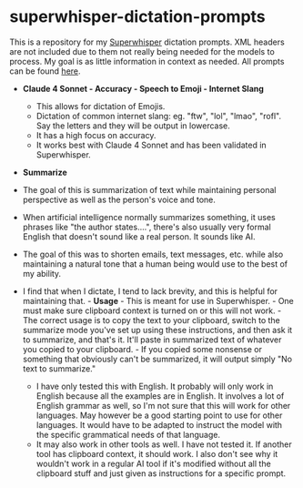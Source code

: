 # superwhisper-dictation-prompts
This is a repository for my [Superwhisper](https://superwhisper.com) dictation prompts. XML headers are not included due to them not really being needed for the models to process. My goal is as little information in context as needed.
All prompts can be found [here](/Prompts).


- **Claude 4 Sonnet - Accuracy - Speech to Emoji - Internet Slang**
    - This allows for dictation of Emojis.
    - Dictation of common internet slang: eg. "ftw", "lol", "lmao", "rofl". Say the letters and they will be output in lowercase.
    - It has a high focus on accuracy.
    - It works best with Claude 4 Sonnet and has been validated in Superwhisper.


-  **Summarize**
  - The goal of this is summarization of text while maintaining personal perspective as well as the person's voice and tone.
  - When artificial intelligence normally summarizes something, it  uses phrases like "the author states....", there's also usually very formal English that doesn't sound like a real person. It sounds like AI.
  - The goal of this was to shorten emails, text messages, etc. while also maintaining a natural tone that a human being would use to the best of my ability.
  - I find that when I dictate, I tend to lack brevity, and this is helpful for maintaining that.
        - **Usage**
        - This is meant for use in Superwhisper.
        - One must make sure clipboard context is turned on or this will not work.
        - The correct usage is to copy the text to your clipboard, switch to the summarize mode you've set up using these instructions, and then ask it to summarize, and that's it. It'll paste in summarized text of whatever you copied to your clipboard.
        - If you copied some nonsense or something that obviously can't be summarized, it will output simply "No text to summarize."
    - I have only tested this with English. It probably will only work in English because all the examples are in English. It involves a lot of English grammar as well, so I'm not sure that this will work for other languages. May however be a good starting point to use for other languages. It would have to be adapted to instruct the model with the specific grammatical needs of that language.
    - It may also work in other tools as well. I have not tested it. If another tool has clipboard context, it should work. I also don't see why it wouldn't work in a regular AI tool if it's modified without all the clipboard stuff and just given as instructions for a specific prompt.
    
